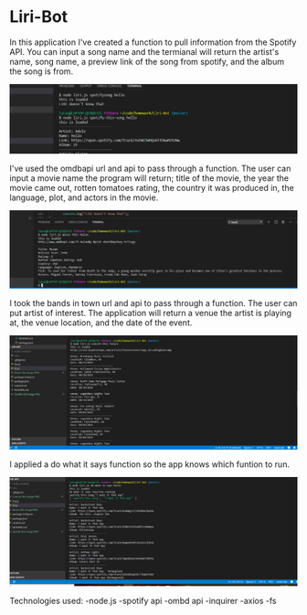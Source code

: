 # Liri-Bot
In this application I've created a function to pull information from the Spotify API.  You can input a song name and the termianal will return the artist's name, song name, a preview link of the song from spotify, and the album the song is from.  

![Image](screenshots/spotify-this.png)






I've used the omdbapi url and api to pass through a function. The user can input a movie name the program will return; title of the movie, the year the movie came out, rotten tomatoes rating, the country it was produced in, the language, plot, and actors in the movie.

![Image](screenshots/movie-this.png)




I took the bands in town url and api to pass through a function.  The user can put artist of interest.  The application will return a venue the artist is playing at, the venue location, and the date of the event.  

![Image](screenshots/concert-this.png)




I applied a do what it says function so the app knows which funtion to run. 

![Image](screenshots/do-what.png)

Technologies used:
-node.js
-spotify api
-ombd api 
-inquirer
-axios
-fs 
